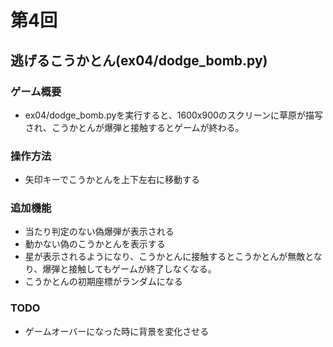 # 第4回
## 逃げるこうかとん(ex04/dodge_bomb.py)
### ゲーム概要
- ex04/dodge_bomb.pyを実行すると、1600x900のスクリーンに草原が描写され、こうかとんが爆弾と接触するとゲームが終わる。
### 操作方法
- 矢印キーでこうかとんを上下左右に移動する
### 追加機能
- 当たり判定のない偽爆弾が表示される
- 動かない偽のこうかとんを表示する
- 星が表示されるようになり、こうかとんに接触するとこうかとんが無敵となり、爆弾と接触してもゲームが終了しなくなる。
- こうかとんの初期座標がランダムになる
### TODO
- ゲームオーバーになった時に背景を変化させる
